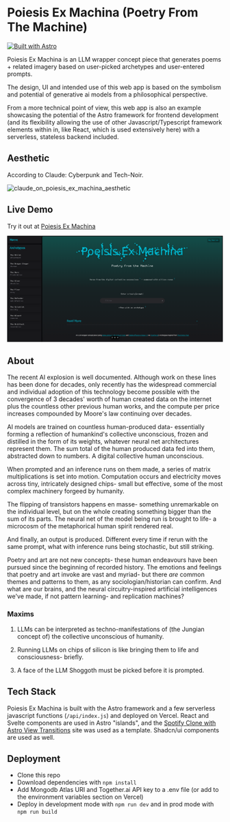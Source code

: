 # Poiesis Ex Machina (Poetry From The Machine)
[![Built with Astro](https://astro.badg.es/v2/built-with-astro/tiny.svg)](https://astro.build)

Poiesis Ex Machina is an LLM wrapper concept piece that generates poems + related imagery based on user-picked archetypes and user-entered prompts. 

The design, UI and intended use of this web app is based on the symbolism and potential of generative ai models from a philosophical perspective. 

From a more technical point of view, this web app is also an example showcasing the potential of the Astro framework for frontend development (and its flexibility allowing the use of other Javascript/Typescript framework elements within in, like React, which is used extensively here) with a serverless, stateless backend included. 

## Aesthetic 

According to Claude: Cyberpunk and Tech-Noir. 

<img width="600" alt="claude_on_poiesis_ex_machina_aesthetic" src="https://github.com/user-attachments/assets/7aabbafc-92f1-4e8a-afd4-b7938691bf74" />

## Live Demo

Try it out at [Poiesis Ex Machina](https://poiesis-ex-machina.vercel.app/)

![image of site](image.png)

## About 

The recent AI explosion is well documented. Although work on these lines has been done for decades, only recently has the widespread commercial and individual adoption of this technology become possible with the convergence of 3 decades' worth of human created data on the internet plus the countless other previous human works, and the compute per price increases compounded by Moore's law continuing over decades. 

AI models are trained on countless human-produced data- essentially 
forming a reflection of humankind's collective unconscious, frozen and distilled in the form of its weights, whatever neural net architectures represent them. The sum
total of the human produced data fed into them, abstracted down to numbers. A digital collective human unconscious. 

When prompted and an inference runs on them made, a series of matrix multiplications is set into motion. Computation occurs and electricity moves across tiny, intricately designed chips-
small but effective, some of the most complex machinery forgeed by humanity. 

The flipping of transistors happens en masse- something unremarkable on the individual level, but on the whole creating something bigger than the sum of its parts. The neural net of the 
model being run is brought to life- a microcosm of the metaphorical human spirit rendered real. 

And finally, an output is produced. Different every time if rerun with the same prompt, what with inference runs being stochastic, but still striking. 

Poetry and art are not new concepts- these human endeavours have been pursued since the beginning of recorded history. The emotions and feelings that poetry and art invoke are vast and myriad- 
but there _are_ common themes and patterns to them, as any sociologian/historian can confirm. And what are our brains, and the neural circuitry-inspired artificial intelligences we've made, 
if not pattern learning- and replication machines? 

### Maxims 

1. LLMs can be interpreted as techno-manifestations of (the Jungian concept of) the collective unconscious of humanity.

2. Running LLMs on chips of silicon is like bringing them to life and consciousness- briefly.

3. A face of the LLM Shoggoth must be picked before it is prompted.


## Tech Stack

Poiesis Ex Machina is built with the Astro framework and a few serverless javascript functions (`/api/index.js`) and deployed on Vercel. React and Svelte components are used in Astro "islands",
and the [Spotify Clone with Astro View Transitions](https://github.com/igorm84/spotify-astro-transitions) site was used as a template. Shadcn/ui components are used as well. 

## Deployment 

- Clone this repo 
- Download dependencies with `npm install` 
- Add Mongodb Atlas URI and Together.ai API key to a .env file (or add to the environment variables section on Vercel)
- Deploy in development mode with `npm run dev` and in prod mode with `npm run build` 
